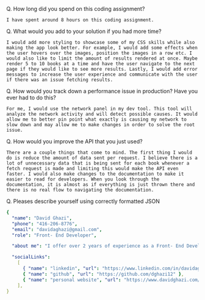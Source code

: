 Q. How long did you spend on this coding assignment?

    I have spent around 8 hours on this coding assignment.

Q. What would you add to your solution if you had more time?

    I would add more styling to showcase some of my CSS skills while also making the app look better. For example, I would add some effects when the user hovers over the images, position the images in a row etc. I would also like to limit the amount of results rendered at once. Maybe render 5 to 10 books at a time and have the user navigate to the next page if they would like to see more results. Lastly, I would add error messages to increase the user experience and communicate with the user if there was an issue fetching results.

Q. How would you track down a performance issue in production? Have you ever had to do this?

    For me, I would use the network panel in my dev tool. This tool will analyze the network activity and will detect possible causes. It would allow me to better pin point what exactly is causing my network to slow down and may allow me to make changes in order to solve the root issue.

Q. How would you improve the API that you just used?

    There are a couple things that come to mind. The first thing I would do is reduce the amount of data sent per request. I believe there is a lot of unnecessary data that is being sent for each book whenever a fetch request is made and limiting this would make the API even faster. I would also make changes to the documentation to make it easier to read for developers. When you look through the documentation, it is almost as if everything is just thrown there and there is no real flow to navigating the documentation.

Q. Pleases describe yourself using correctly formatted JSON

```yaml
{
  "name": "David Ghazi",
  "phone": "416-206-8776",
  "email": "davidaghazi@gmail.com",
  "role": "Front- End Developer",

  "about me": "I offer over 2 years of experience as a Front- End Developer, specializing in HTML, CSS, JavaScript and React. I worked as a Front- End Developer at Civic Tech Toronto for nearly two years. Civic Tech is an organization that introduces the tech world to underprivileged kids. I was fortunate enough to be working with a team of developers to build a responsive and accessible static website for this organization using React, Gatsby and Material-UI. Currently, I am a Software Developer for a startup company called Grype Digital. At Grype, I am part of the software development team that is building new membership portals for clients using the MERN (MongoDB, Express, React, Node)stack. When I am not coding, I am most likely doing       some sort of physical activity, preferably outside :)",

  "socialLinks":
    [
      { "name": "linkedin", "url": "https://www.linkedin.com/in/davidaghazi/" },
      { "name": "github", "url": "https://github.com/dghazi12" },
      { "name": "personal website", "url": "https://www.davidghazi.com/" },
    ],
}
```
